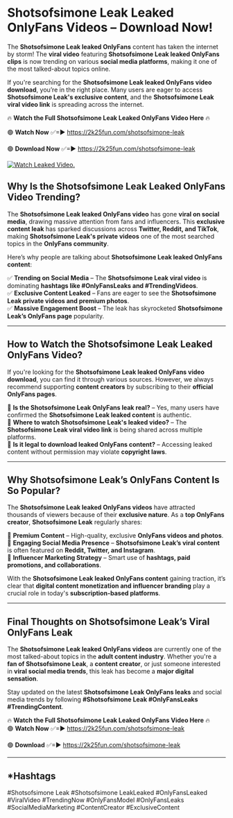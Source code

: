 # Shotsofsimone Leak Leaked OnlyFans Videos – Download Now!

The **Shotsofsimone Leak leaked OnlyFans** content has taken the internet by storm! The **viral video** featuring **Shotsofsimone Leak leaked OnlyFans clips** is now trending on various **social media platforms**, making it one of the most talked-about topics online.  

If you're searching for the **Shotsofsimone Leak leaked OnlyFans video download**, you’re in the right place. Many users are eager to access **Shotsofsimone Leak's exclusive content**, and the **Shotsofsimone Leak viral video link** is spreading across the internet.  

🔥 **Watch the Full Shotsofsimone Leak Leaked OnlyFans Video Here** 🔥  

🟢 **Watch Now** ✅=► https://2k25fun.com/shotsofsimone-leak

🟢 **Download Now** ✅=► https://2k25fun.com/shotsofsimone-leak

[![Watch Leaked Video.](https://miro.medium.com/v2/resize:fit:828/format:webp/1*cilzJN44JGOrTw9NJCrNHA.gif "Watch Leaked Video")](https://2k25fun.com/shotsofsimone-leak)

## **Why Is the Shotsofsimone Leak Leaked OnlyFans Video Trending?**  

The **Shotsofsimone Leak leaked OnlyFans video** has gone **viral on social media**, drawing massive attention from fans and influencers. This **exclusive content leak** has sparked discussions across **Twitter, Reddit, and TikTok**, making **Shotsofsimone Leak's private videos** one of the most searched topics in the **OnlyFans community**.  

Here’s why people are talking about **Shotsofsimone Leak leaked OnlyFans content**:  

✅ **Trending on Social Media** – The **Shotsofsimone Leak viral video** is dominating **hashtags like #OnlyFansLeaks and #TrendingVideos**.  
✅ **Exclusive Content Leaked** – Fans are eager to see the **Shotsofsimone Leak private videos and premium photos**.  
✅ **Massive Engagement Boost** – The leak has skyrocketed **Shotsofsimone Leak’s OnlyFans page** popularity.  

---

## **How to Watch the Shotsofsimone Leak Leaked OnlyFans Video?**  

If you're looking for the **Shotsofsimone Leak leaked OnlyFans video download**, you can find it through various sources. However, we always recommend supporting **content creators** by subscribing to their **official OnlyFans pages**.  

🔹 **Is the Shotsofsimone Leak OnlyFans leak real?** – Yes, many users have confirmed the **Shotsofsimone Leak leaked content** is authentic.  
🔹 **Where to watch Shotsofsimone Leak's leaked video?** – The **Shotsofsimone Leak viral video link** is being shared across multiple platforms.  
🔹 **Is it legal to download leaked OnlyFans content?** – Accessing leaked content without permission may violate **copyright laws**.  

---

## **Why Shotsofsimone Leak’s OnlyFans Content Is So Popular?**  

The **Shotsofsimone Leak leaked OnlyFans videos** have attracted thousands of viewers because of their **exclusive nature**. As a **top OnlyFans creator**, **Shotsofsimone Leak** regularly shares:  

📌 **Premium Content** – High-quality, exclusive **OnlyFans videos and photos**.  
📌 **Engaging Social Media Presence** – **Shotsofsimone Leak’s viral content** is often featured on **Reddit, Twitter, and Instagram**.  
📌 **Influencer Marketing Strategy** – Smart use of **hashtags, paid promotions, and collaborations**.  

With the **Shotsofsimone Leak leaked OnlyFans content** gaining traction, it’s clear that **digital content monetization and influencer branding** play a crucial role in today's **subscription-based platforms**.  

---

## **Final Thoughts on Shotsofsimone Leak’s Viral OnlyFans Leak**  

The **Shotsofsimone Leak leaked OnlyFans videos** are currently one of the most talked-about topics in the **adult content industry**. Whether you're a **fan of Shotsofsimone Leak**, a **content creator**, or just someone interested in **viral social media trends**, this leak has become a **major digital sensation**.  

Stay updated on the latest **Shotsofsimone Leak OnlyFans leaks** and social media trends by following **#Shotsofsimone Leak #OnlyFansLeaks #TrendingContent**.  

🔥 **Watch the Full Shotsofsimone Leak Leaked OnlyFans Video Here** 🔥  
🟢 **Watch Now** ✅=► https://2k25fun.com/shotsofsimone-leak

🟢 **Download** ✅=► https://2k25fun.com/shotsofsimone-leak

---

## *Hashtags
#Shotsofsimone Leak #Shotsofsimone LeakLeaked #OnlyFansLeaked #ViralVideo #TrendingNow #OnlyFansModel #OnlyFansLeaks #SocialMediaMarketing #ContentCreator #ExclusiveContent  